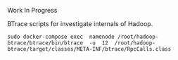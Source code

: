 Work In Progress

BTrace scripts for investigate internals of Hadoop.

```
sudo docker-compose exec  namenode /root/hadoop-btrace/btrace/bin/btrace  -u  12  /root/hadoop-btrace/target/classes/META-INF/btrace/RpcCalls.class
```
